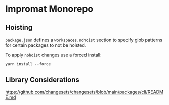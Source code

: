 # Impromat Monorepo

## Hoisting

`package.json` defines a `workspaces.nohoist` section to specify glob patterns for certain packages to not be hoisted.

To apply `nohoist` changes use a forced install:

```
yarn install --force
```

## Library Considerations

https://github.com/changesets/changesets/blob/main/packages/cli/README.md

